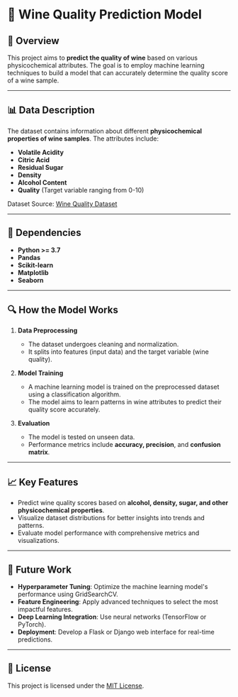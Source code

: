 # 🍷 Wine Quality Prediction Model

## 📖 Overview

This project aims to **predict the quality of wine** based on various physicochemical attributes. The goal is to employ machine learning techniques to build a model that can accurately determine the quality score of a wine sample.

---

## 📊 Data Description

The dataset contains information about different **physicochemical properties of wine samples**. The attributes include:

- **Volatile Acidity**  
- **Citric Acid**  
- **Residual Sugar**  
- **Density**  
- **Alcohol Content**  
- **Quality** (Target variable ranging from 0-10)  

Dataset Source: [Wine Quality Dataset](https://archive.ics.uci.edu/ml/datasets/Wine+Quality)

---

## 📝 Dependencies

- **Python >= 3.7**  
- **Pandas**  
- **Scikit-learn**  
- **Matplotlib**  
- **Seaborn**  

---

## 🔍 How the Model Works

1. **Data Preprocessing**  
   - The dataset undergoes cleaning and normalization.
   - It splits into features (input data) and the target variable (wine quality).

2. **Model Training**  
   - A machine learning model is trained on the preprocessed dataset using a classification algorithm.
   - The model aims to learn patterns in wine attributes to predict their quality score accurately.

3. **Evaluation**  
   - The model is tested on unseen data.
   - Performance metrics include **accuracy, precision**, and **confusion matrix**.

---

## 📈 Key Features

- Predict wine quality scores based on **alcohol, density, sugar, and other physicochemical properties**.
- Visualize dataset distributions for better insights into trends and patterns.
- Evaluate model performance with comprehensive metrics and visualizations.

---

## 🚀 Future Work

- **Hyperparameter Tuning**: Optimize the machine learning model's performance using GridSearchCV.
- **Feature Engineering**: Apply advanced techniques to select the most impactful features.
- **Deep Learning Integration**: Use neural networks (TensorFlow or PyTorch).
- **Deployment**: Develop a Flask or Django web interface for real-time predictions.

---

## 📜 License

This project is licensed under the [MIT License](https://opensource.org/licenses/MIT).
